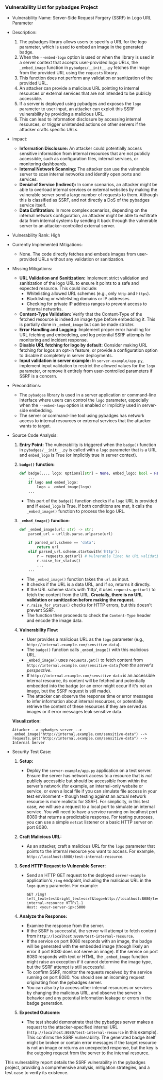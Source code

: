 ### Vulnerability List for pybadges Project

* Vulnerability Name: Server-Side Request Forgery (SSRF) in Logo URL Parameter

* Description:
    1. The pybadges library allows users to specify a URL for the logo parameter, which is used to embed an image in the generated badge.
    2. When the `--embed-logo` option is used or when the library is used in a server context that accepts user-provided logo URLs, the `_embed_image` function in `pybadges/__init__.py` fetches the image from the provided URL using the `requests` library.
    3. This function does not perform any validation or sanitization of the provided URL.
    4. An attacker can provide a malicious URL pointing to internal resources or external services that are not intended to be publicly accessible.
    5. If a server is deployed using pybadges and exposes the `logo` parameter to user input, an attacker can exploit this SSRF vulnerability by providing a malicious URL.
    6. This can lead to information disclosure by accessing internal resources, or trigger unintended actions on other servers if the attacker crafts specific URLs.

* Impact:
    - **Information Disclosure:** An attacker could potentially access sensitive information from internal resources that are not publicly accessible, such as configuration files, internal services, or monitoring dashboards.
    - **Internal Network Scanning:** The attacker can use the vulnerable server to scan internal networks and identify open ports and services.
    - **Denial of Service (Indirect):** In some scenarios, an attacker might be able to overload internal services or external websites by making the vulnerable server send a large number of requests to them. Although this is classified as SSRF, and not directly a DoS of the pybadges service itself.
    - **Data Exfiltration:** In more complex scenarios, depending on the internal network configuration, an attacker might be able to exfiltrate data from internal systems by sending it back through the vulnerable server to an attacker-controlled external server.

* Vulnerability Rank: High

* Currently Implemented Mitigations:
    - None. The code directly fetches and embeds images from user-provided URLs without any validation or sanitization.

* Missing Mitigations:
    - **URL Validation and Sanitization:** Implement strict validation and sanitization of the logo URL to ensure it points to a safe and expected resource. This could include:
        - Whitelisting allowed URL schemes (e.g., only `http` and `https`).
        - Blacklisting or whitelisting domains or IP addresses.
        - Checking for private IP address ranges to prevent access to internal networks.
    - **Content-Type Validation:** Verify that the Content-Type of the fetched resource is indeed an image type before embedding it. This is partially done in `_embed_image` but can be made stricter.
    - **Error Handling and Logging:** Implement proper error handling for URL fetching and embedding, and log potential SSRF attempts for monitoring and incident response.
    - **Disable URL fetching for logo by default:** Consider making URL fetching for logos an opt-in feature, or provide a configuration option to disable it completely in server deployments.
    - **Input validation in server example:** In `server-example/app.py`, implement input validation to restrict the allowed values for the `logo` parameter, or remove it entirely from user-controlled parameters if SSRF is a concern.

* Preconditions:
    - The `pybadges` library is used in a server application or command-line interface where users can control the `logo` parameter, especially when the `--embed-logo` option is enabled or implicitly used in server-side embedding.
    - The server or command-line tool using pybadges has network access to internal resources or external services that the attacker wants to target.

* Source Code Analysis:

    1. **Entry Point:** The vulnerability is triggered when the `badge()` function in `pybadges/__init__.py` is called with a `logo` parameter that is a URL and `embed_logo` is True (or implicitly true in server context).

    2. **`badge()` function:**
       ```python
       def badge(..., logo: Optional[str] = None, embed_logo: bool = False, ...):
           ...
           if logo and embed_logo:
               logo = _embed_image(logo)
           ...
       ```
       - This part of the `badge()` function checks if a `logo` URL is provided and if `embed_logo` is True. If both conditions are met, it calls the `_embed_image()` function to process the logo URL.

    3. **`_embed_image()` function:**
       ```python
       def _embed_image(url: str) -> str:
           parsed_url = urllib.parse.urlparse(url)

           if parsed_url.scheme == 'data':
               return url
           elif parsed_url.scheme.startswith('http'):
               r = requests.get(url) # Vulnerable line: No URL validation
               r.raise_for_status()
               ...
           ...
       ```
       - The `_embed_image()` function takes the `url` as input.
       - It checks if the URL is a data URL, and if so, returns it directly.
       - If the URL scheme starts with 'http', it uses `requests.get(url)` to fetch the content from the URL. **Crucially, there is no URL validation or sanitization before making the request.**
       - `r.raise_for_status()` checks for HTTP errors, but this doesn't prevent SSRF.
       - The function then proceeds to check the `Content-Type` header and encode the image data.

    4. **Vulnerability Flow:**
       - User provides a malicious URL as the `logo` parameter (e.g., `http://internal.example.com/sensitive-data`).
       - The `badge()` function calls `_embed_image()` with this malicious URL.
       - `_embed_image()` uses `requests.get()` to fetch content from `http://internal.example.com/sensitive-data` *from the server's perspective*.
       - If `http://internal.example.com/sensitive-data` is an accessible internal resource, its content will be fetched and potentially embedded into the badge (or an error might occur if it's not an image, but the SSRF request is still made).
       - The attacker can observe the response time or error messages to infer information about internal resources, or potentially retrieve the content of these resources if they are served as images or if error messages leak sensitive data.

    **Visualization:**

    ```
    Attacker --> pybadges server --> _embed_image("http://internal.example.com/sensitive-data") --> requests.get("http://internal.example.com/sensitive-data") --> Internal Server
    ```

* Security Test Case:

    1. **Setup:**
        - Deploy the `server-example/app.py` application on a test server. Ensure the server has network access to a resource that is *not* publicly accessible but should be accessible from within the server's network (for example, an internal-only website or service, or even a local file if you can simulate file access in your test environment - though testing against an actual network resource is more realistic for SSRF). For simplicity, in this test case, we will use a request to a local port to simulate an internal service. You will need to have a service running on localhost port 8080 that returns a predictable response. For testing purposes, you can use a simple `netcat` listener or a basic HTTP server on port 8080.

    2. **Craft Malicious URL:**
        - As an attacker, craft a malicious URL for the `logo` parameter that points to the internal resource you want to access. For example, `http://localhost:8080/test-internal-resource`.

    3. **Send HTTP Request to Vulnerable Server:**
        - Send an HTTP GET request to the deployed `server-example` application's `/img` endpoint, including the malicious URL in the `logo` query parameter. For example:
          ```
          GET /img?left_text=test&right_text=ssrf&logo=http://localhost:8080/test-internal-resource HTTP/1.1
          Host: <your-server-ip>:5000
          ```

    4. **Analyze the Response:**
        - Examine the response from the server.
        - If the SSRF is successful, the server will attempt to fetch content from `http://localhost:8080/test-internal-resource`.
        - If the service on port 8080 responds with an image, the badge will be generated with the embedded image (though likely an error if port 8080 does not serve an image). If the service on port 8080 responds with text or HTML, the `_embed_image` function might raise an exception if it cannot determine the image type, but the SSRF attempt is still successful.
        - To confirm SSRF, monitor the requests received by the service running on port 8080. You should see an incoming request originating from the pybadges server.
        - You can also try to access other internal resources or services by changing the malicious URL, and observe the server's behavior and any potential information leakage or errors in the badge generation.

    5. **Expected Outcome:**
        - The test should demonstrate that the pybadges server makes a request to the attacker-specified internal URL (`http://localhost:8080/test-internal-resource` in this example). This confirms the SSRF vulnerability. The generated badge itself might be broken or contain error messages if the target resource is not an image or returns an unexpected response, but the key is the outgoing request from the server to the internal resource.

This vulnerability report details the SSRF vulnerability in the pybadges project, providing a comprehensive analysis, mitigation strategies, and a test case to verify its existence.